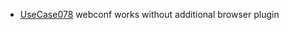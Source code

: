  * [UseCase078](https://github.com/DomainDrivenArchitecture/ddaRequirement/blob/master/en/requirements/UseCase078.md) webconf works without additional browser plugin